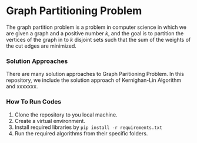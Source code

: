 # Graph Partitioning Problem
The graph partition problem is a problem in computer science in which we are given a graph and a positive number *k*, and the goal is to partition the vertices of the graph in to *k* disjoint sets such that the sum of the weights of the cut edges are minimized.

### Solution Approaches
There are many solution approaches to Graph Paritioning Problem. In this repository, we include the solution approach of Kernighan-Lin Algorithm and xxxxxxx.

### How To Run Codes
1. Clone the repository to you local machine.
2. Create a virtual environment.
3. Install required libraries by `pip install -r requirements.txt`
4. Run the required algorithms from their specific folders.